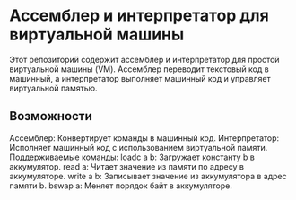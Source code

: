 # Ассемблер и интерпретатор для виртуальной машины
 
Этот репозиторий содержит ассемблер и интерпретатор для простой виртуальной машины (VM). Ассемблер переводит текстовый код в машинный, а интерпретатор выполняет машинный код и управляет виртуальной памятью.

## Возможности
Ассемблер: Конвертирует команды в машинный код.
Интерпретатор: Исполняет машинный код с использованием виртуальной памяти.
Поддерживаемые команды:
loadc a b: Загружает константу b в аккумулятор.
read a: Читает значение из памяти по адресу в аккумуляторе.
write a b: Записывает значение из аккумулятора в адрес памяти b.
bswap a: Меняет порядок байт в аккумуляторе.
